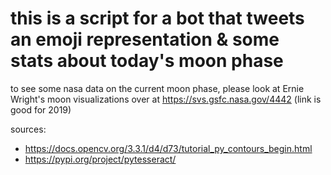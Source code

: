 # this is a script for a bot that tweets an emoji representation & some stats about today's moon phase

to see some nasa data on the current moon phase, please look at Ernie Wright's moon visualizations over at https://svs.gsfc.nasa.gov/4442 (link is good for 2019)


sources:

- https://docs.opencv.org/3.3.1/d4/d73/tutorial_py_contours_begin.html
- https://pypi.org/project/pytesseract/

